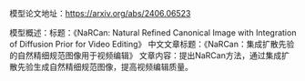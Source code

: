 模型论文地址：https://arxiv.org/abs/2406.06523

模型概述：标题：《NaRCan: Natural Refined Canonical Image with Integration of Diffusion Prior for Video Editing》
中文文章标题：《NaRCan：集成扩散先验的自然精细规范图像用于视频编辑》
文章内容：提出NaRCan方法，通过集成扩散先验生成自然精细规范图像，提高视频编辑质量。
